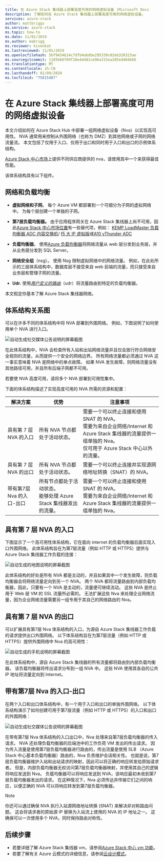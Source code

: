 ```yaml
---
title: 在 Azure Stack 集线器上部署高度可用的网络虚拟设备 |Microsoft Docs
description: 了解如何在 Azure Stack 集线器上部署高度可用的网络虚拟设备。
services: azure-stack
author: mattbriggs
ms.service: azure-stack
ms.topic: how-to
ms.date: 11/01/2019
ms.author: mabrigg
ms.reviewer: kivenkat
ms.lastreviewed: 11/01/2019
ms.openlocfilehash: 5bf9434b14c7dfb4abdbe295339c02eb320323ae
ms.sourcegitcommit: 1185b66f69f28e44481ce96a315ea285ed404b66
ms.translationtype: MT
ms.contentlocale: zh-CN
ms.lasthandoff: 01/09/2020
ms.locfileid: "75815487"
---
```

# <a name="deploy-highly-available-network-virtual-appliances-on-azure-stack-hub"></a>在 Azure Stack 集线器上部署高度可用的网络虚拟设备

本文介绍如何在 Azure Stack Hub 中部署一组网络虚拟设备（Nva）以实现高可用性。 NVA 通常用来控制从外围网络（也称为 DMZ）到其他网络或子网的网络流量流。 本文包括了仅用于入口、仅用于出口和同时用于入口和出口的示例体系结构。

[Azure Stack 中心市场](https://docs.microsoft.com/azure-stack/operator/azure-stack-marketplace-azure-items)上提供不同供应商提供的 nva，请使用其中一个来获得最佳性能。

该体系结构具有以下组件。

## <a name="networking-and-load-balancing"></a>网络和负载均衡

-   **虚拟网络和子网**。 每个 Azure VM 都部署到一个可细分为子网的虚拟网络中。 为每个层创建一个单独的子网。

-   **第7层负载均衡器。** 由于应用程序网关在 Azure Stack 集线器上尚不可用，因此[Azure Stack 中心市场位置](https://docs.microsoft.com/azure-stack/operator/azure-stack-marketplace-azure-items)有一些替代项，例如： [KEMP LoadMaster 负载均衡器 ADC 内容交换机](https://azuremarketplace.microsoft.com/marketplace/apps/kemptech.vlm-azure)/ [f5 大 IP 虚拟版](https://azuremarketplace.microsoft.com/marketplace/apps/f5-networks.f5-big-ip-best)或[A10 vThunder ADC](https://azuremarketplace.microsoft.com/marketplace/apps/a10networks.vthunder-414-gr1)

-   **负载均衡器**。 使用[Azure 负载均衡器](https://docs.microsoft.com/azure/load-balancer/load-balancer-overview)将网络流量从 web 层分发到业务层，并从业务层分发到 SQL Server。

-   **网络安全组**（nsg）。 使用 Nsg 限制虚拟网络中的网络流量。 例如，在此处所示的三层体系结构中，数据库层不接受来自 web 前端的流量，而只接受来自业务层和管理子网的流量。

-   **Udr.** 使用[*用户定义的路由*](https://docs.microsoft.com/azure/virtual-network/virtual-networks-udr-overview/)（udr）将流量路由到特定的负载均衡器。

本文假定你基本了解 Azure Stack 集线器网络。

## <a name="architecture-diagrams"></a>体系结构关系图

可以在许多不同的体系结构中将 NVA 部署到外围网络。 例如，下图说明了如何使用单个 NVA 进行入口。

![自动生成社交媒体公告说明的屏幕截图](./media/iaas-architecture-nva-architecture/image1.png)

在此体系结构中，NVA 会检查所有入站和出站网络流量并且仅会放行符合网络安全规则的流量，从而提供一个安全的网络边界。 所有网络流量都必须通过 NVA 这一事实意味着 NVA 是网络中的单点故障。 如果 NVA 发生故障，则网络流量没有其他路径可用，并且所有后端子网都不可用。

若要使 NVA 高度可用，请将多个 NVA 部署到可用性集中。

下面的体系结构描述了实现高度可用的 NVA 所需的资源和配置：

| 解决方案 | 优势 | 注意事项 |
| --- | --- | --- |
| 具有第 7 层 NVA 的入口 | 所有 NVA 节点都处于活动状态。 | 需要一个可以终止连接和使用 SNAT 的 NVA。<br>需要为来自企业网络/Internet 和 Azure Stack 集线器的流量提供一组单独的 Nva。<br>仅可用于 Azure Stack 中心以外的流量。  |
| 具有第 7 层 NVA 的出口 | 所有 NVA 节点都处于活动状态。 | 需要一个可以终止连接并实现源网络地址转换（SNAT）的 NVA。 |
| 带有第7层 Nva 的入口-出口 | 所有节点都处于活动状态。<br>能够处理 Azure Stack 集线器发出的流量。 | 需要一个可以终止连接和使用 SNAT 的 NVA。<br>需要为来自企业网络/Internet 和 Azure Stack 集线器的流量提供一组单独的 Nva。 |

## <a name="ingress-with-layer-7-nvas"></a>具有第 7 层 NVA 的入口

下图显示了一个高可用性体系结构，它在面向 internet 的负载均衡器后面实现入口外围网络。 此体系结构旨在为第7层流量（例如 HTTP 或 HTTPS）提供与 Azure Stack 集线器工作负载的连接：

![自动生成的地图说明的屏幕截图](./media/iaas-architecture-nva-architecture/image2.png)

此体系结构的好处是所有 NVA 都是主动的，并且如果其中一个发生故障，则负载均衡器会将网络流量定向到另一个 NVA。 两个 NVA 都将流量路由到内部负载均衡器，因此，只要有一个 NVA 是主动的，流量便可继续流动。 这些 NVA 是终止用于 Web 层 VM 的 SSL 流量所必需的。 无法扩展这些 Nva 来处理企业网络流量，因为企业网络流量需要另一组专用于其自己的网络路由的 Nva。

## <a name="egress-with-layer-7-nvas"></a>具有第 7 层 NVA 的出口

可以扩展具有第7层 Nva 体系结构的入口，为源自 Azure Stack 集线器工作负载的请求提供出口外围网络。 以下体系结构旨在为第7层流量（例如 HTTP 或 HTTPS）提供外围网络中 Nva 的高可用性：

![自动生成的手机说明的屏幕截图](./media/iaas-architecture-nva-architecture/image3.png)

在此体系结构中，源自 Azure Stack 集线器的所有流量都将路由到内部负载均衡器。 该负载均衡器将传出请求分布到一组 NVA 中。 这些 NVA 使用其各自的公共 IP 地址将流量定向到 Internet。

## <a name="ingress-egress-with-layer-7--nvas"></a>带有第7层 Nva 的入口-出口

在两个入口和出口体系结构中，有一个用于入口和出口的单独外围网络。 以下体系结构演示了如何创建可用于第7层流量（例如 HTTP 或 HTTPS）的入口和出口的外围网络：

![自动生成社交媒体公告说明的屏幕截图](./media/iaas-architecture-nva-architecture/image4.png)

在带有第7层 Nva 体系结构的入口出口中，Nva 处理来自第7层负载均衡器的传入请求。 NVA 还处理负载均衡器的后端池中的工作负荷 VM 发出的传出请求。 因为传入流量是使用第7层负载均衡器进行路由的，传出流量是使用 SLB （Azure Stack 中心基本负载均衡器）路由的，Nva 负责维护会话相关性。 也就是说，第7层负载均衡器维护入站和出站请求的映射，因此可以将正确的响应转发给原始请求者。 但是，内部负载均衡器无权访问第7层负载均衡器映射，并使用其自己的逻辑将响应发送到 Nva。 负载均衡器可以将响应发送到 NVA，该响应最初未收到第7层负载均衡器发出的请求。 在这种情况下，Nva 必须传达并传输它们之间的响应，以便正确的 NVA 可以将响应转发到第7层负载均衡器。

> [!Note]  
> 你还可以通过确保 NVA 执行入站源网络地址转换 (SNAT) 来解决非对称路由问题。 这会将请求者的原始源 IP 替换为入站流上使用的 NVA 的 IP 地址之一。 这确保可以一次使用多个 NVA，同时保持路由对称性。

## <a name="next-steps"></a>后续步骤

- 若要详细了解 Azure Stack 集线器 vm，请参阅[Azure Stack 中心 vm 功能](azure-stack-vm-considerations.md)。  
- 若要了解有关 Azure 云模式的详细信息，请参阅[云设计模式](https://docs.microsoft.com/azure/architecture/patterns)。
